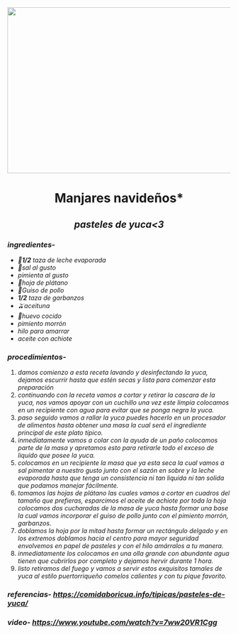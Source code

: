 <div align="center">
 
<img src="https://www.goya.com/media/4480/yuca-empanadas.jpg?quality=80" width="520" height="374" />
                                                                                            
 
# Manjares navideños*
## *pasteles de yuca<3*
                      
</div>
                        
### *ingredientes-*
- ***🥛1/2*** *taza de leche evaporada*
- *🧂sal al gusto*
- *pimienta al gusto*
- *🍌hoja de plátano*
- *🍗Guiso de pollo* 
- ***1/2*** *taza de garbanzos*
- *🫒aceituna*
- *🍳huevo cocido*
- *pimiento morrón*
- *hilo para amarrar*
- *aceite con achiote*
 
### *procedimientos-*
1. *damos comienzo a esta receta lavando y desinfectando la yuca, dejamos escurrir hasta que estén secas y lista para comenzar esta preparación*
2. *continuando con la receta vamos a cortar y retirar la cascara de la yuca, nos vamos apoyar con un cuchillo una vez este limpia colocamos en un recipiente con agua para evitar que se ponga negra la yuca.*
3. *paso seguido vamos a rallar la yuca puedes hacerlo en un procesador de alimentos hasta obtener una masa la cual será el ingrediente principal de este plato típico.*
4. *inmediatamente vamos a colar con la ayuda de un paño colocamos parte de la masa y apretamos esto para retirarle todo el exceso de liquido que posee la yuca.*
5. *colocamos en un recipiente la masa que ya esta seca la cual vamos a sal pimentar a nuestro gusto junto con el sazón en sobre y la leche evaporada hasta que tenga un consistencia ni tan liquida ni tan solida que podamos manejar fácilmente.*
6. *tomamos las hojas de plátano las cuales vamos a cortar en cuadros del tamaño que prefieras, esparcimos el aceite de achiote por toda la hoja colocamos dos cucharadas de la masa de yuca hasta formar una base la cual vamos incorporar el guiso de pollo junto con el pimiento morrón, garbanzos.*
7. *doblamos la hoja por la mitad hasta formar un rectángulo delgado y en los extremos doblamos hacia el centro para mayor seguridad envolvemos en papel de pasteles y con el hilo amárralos a tu manera.*
8. *inmediatamente los colocamos en una olla grande con abundante agua tienen que cubrirlos por completo y dejamos hervir durante 1 hora.*
9. *listo retiramos del fuego y vamos a servir estos exquisitos tamales de yuca al estilo puertorriqueño comelos calientes y con tu pique favorito.*
### *referencias- https://comidaboricua.info/tipicas/pasteles-de-yuca/*
### *video- https://www.youtube.com/watch?v=7ww20VR1Cgg*
